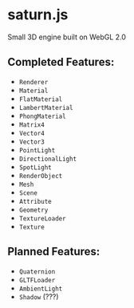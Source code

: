 # saturn.js
Small 3D engine built on WebGL 2.0

## Completed Features:
  - `Renderer`
  - `Material`
  - `FlatMaterial`
  - `LambertMaterial`
  - `PhongMaterial`
  - `Matrix4`
  - `Vector4`
  - `Vector3`
  - `PointLight`
  - `DirectionalLight`
  - `SpotLight`
  - `RenderObject`
  - `Mesh`
  - `Scene`
  - `Attribute`
  - `Geometry`
  - `TextureLoader`
  - `Texture`
  
## Planned Features:
  - `Quaternion`
  - `GLTFLoader`
  - `AmbientLight`
  - `Shadow` (???)
